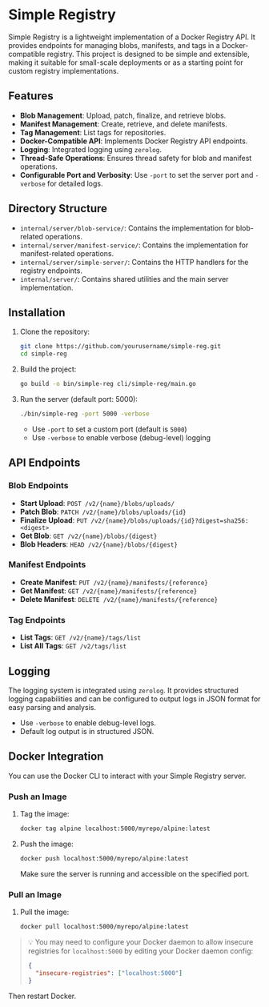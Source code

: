# Simple Registry

Simple Registry is a lightweight implementation of a Docker Registry API. It provides endpoints for managing blobs, manifests, and tags in a Docker-compatible registry. This project is designed to be simple and extensible, making it suitable for small-scale deployments or as a starting point for custom registry implementations.

## Features

* **Blob Management**: Upload, patch, finalize, and retrieve blobs.
* **Manifest Management**: Create, retrieve, and delete manifests.
* **Tag Management**: List tags for repositories.
* **Docker-Compatible API**: Implements Docker Registry API endpoints.
* **Logging**: Integrated logging using `zerolog`.
* **Thread-Safe Operations**: Ensures thread safety for blob and manifest operations.
* **Configurable Port and Verbosity**: Use `-port` to set the server port and `-verbose` for detailed logs.

## Directory Structure

* `internal/server/blob-service/`: Contains the implementation for blob-related operations.
* `internal/server/manifest-service/`: Contains the implementation for manifest-related operations.
* `internal/server/simple-server/`: Contains the HTTP handlers for the registry endpoints.
* `internal/server/`: Contains shared utilities and the main server implementation.

## Installation

1. Clone the repository:

   ```bash
   git clone https://github.com/yourusername/simple-reg.git
   cd simple-reg
   ```

2. Build the project:

   ```bash
   go build -o bin/simple-reg cli/simple-reg/main.go
   ```

3. Run the server (default port: 5000):

   ```bash
   ./bin/simple-reg -port 5000 -verbose
   ```

   * Use `-port` to set a custom port (default is `5000`)
   * Use `-verbose` to enable verbose (debug-level) logging

## API Endpoints

### Blob Endpoints

* **Start Upload**: `POST /v2/{name}/blobs/uploads/`
* **Patch Blob**: `PATCH /v2/{name}/blobs/uploads/{id}`
* **Finalize Upload**: `PUT /v2/{name}/blobs/uploads/{id}?digest=sha256:<digest>`
* **Get Blob**: `GET /v2/{name}/blobs/{digest}`
* **Blob Headers**: `HEAD /v2/{name}/blobs/{digest}`

### Manifest Endpoints

* **Create Manifest**: `PUT /v2/{name}/manifests/{reference}`
* **Get Manifest**: `GET /v2/{name}/manifests/{reference}`
* **Delete Manifest**: `DELETE /v2/{name}/manifests/{reference}`

### Tag Endpoints

* **List Tags**: `GET /v2/{name}/tags/list`
* **List All Tags**: `GET /v2/tags/list`

## Logging

The logging system is integrated using `zerolog`. It provides structured logging capabilities and can be configured to output logs in JSON format for easy parsing and analysis.

* Use `-verbose` to enable debug-level logs.
* Default log output is in structured JSON.

## Docker Integration

You can use the Docker CLI to interact with your Simple Registry server.

### Push an Image

1. Tag the image:

   ```bash
   docker tag alpine localhost:5000/myrepo/alpine:latest
   ```

2. Push the image:

   ```bash
   docker push localhost:5000/myrepo/alpine:latest
   ```

   Make sure the server is running and accessible on the specified port.

### Pull an Image

1. Pull the image:

   ```bash
   docker pull localhost:5000/myrepo/alpine:latest
   ```

> 💡 You may need to configure your Docker daemon to allow insecure registries for `localhost:5000` by editing your Docker daemon config:
>
> ```json
> {
>   "insecure-registries": ["localhost:5000"]
> }
> ```

Then restart Docker.
